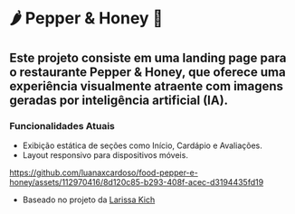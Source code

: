 # 🌶️ Pepper & Honey 🍯
## Este projeto consiste em uma landing page para o restaurante Pepper & Honey, que oferece uma experiência visualmente atraente com imagens geradas por inteligência artificial (IA).
### Funcionalidades Atuais
- Exibição estática de seções como Início, Cardápio e Avaliações.
- Layout responsivo para dispositivos móveis.



https://github.com/luanaxcardoso/food-pepper-e-honey/assets/112970416/8d120c85-b293-408f-acec-d3194435fd19




- Baseado no projeto da [Larissa Kich](https://github.com/Larissakich/landing-page-food-theme)

